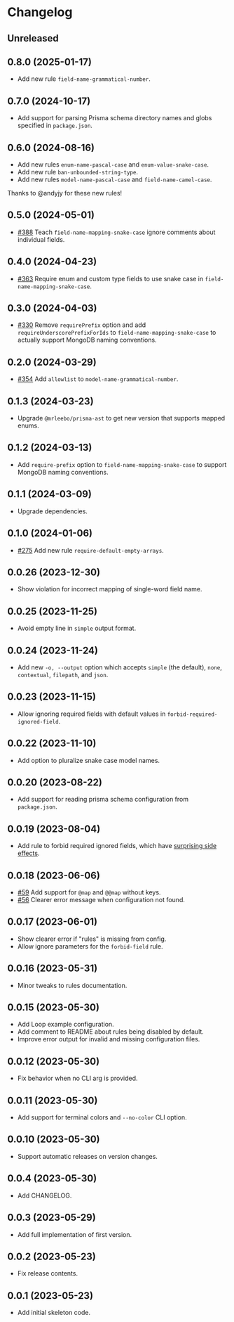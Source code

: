 # Changelog

## Unreleased

## 0.8.0 (2025-01-17)

- Add new rule `field-name-grammatical-number`.

## 0.7.0 (2024-10-17)

- Add support for parsing Prisma schema directory names and globs specified in `package.json`.

## 0.6.0 (2024-08-16)

- Add new rules `enum-name-pascal-case` and `enum-value-snake-case`.
- Add new rule `ban-unbounded-string-type`.
- Add new rules `model-name-pascal-case` and `field-name-camel-case`.

Thanks to @andyjy for these new rules!

## 0.5.0 (2024-05-01)

- [#388](https://github.com/loop-payments/prisma-lint/issues/388) Teach `field-name-mapping-snake-case` ignore comments about individual fields.

## 0.4.0 (2024-04-23)

- [#363](https://github.com/loop-payments/prisma-lint/issues/363) Require enum and custom type fields to use snake case in `field-name-mapping-snake-case`.

## 0.3.0 (2024-04-03)

- [#330](https://github.com/loop-payments/prisma-lint/issues/330) Remove `requirePrefix` option and add `requireUnderscorePrefixForIds` to `field-name-mapping-snake-case` to actually support MongoDB naming conventions.

## 0.2.0 (2024-03-29)

- [#354](https://github.com/loop-payments/prisma-lint/issues/354) Add `allowlist` to `model-name-grammatical-number`.

## 0.1.3 (2024-03-23)

- Upgrade `@mrleebo/prisma-ast` to get new version that supports mapped enums.

## 0.1.2 (2024-03-13)

- Add `require-prefix` option to `field-name-mapping-snake-case` to support MongoDB naming conventions.

## 0.1.1 (2024-03-09)

- Upgrade dependencies.

## 0.1.0 (2024-01-06)

- [#275](https://github.com/loop-payments/prisma-lint/issues/275) Add new rule `require-default-empty-arrays`.

## 0.0.26 (2023-12-30)

- Show violation for incorrect mapping of single-word field name.

## 0.0.25 (2023-11-25)

- Avoid empty line in `simple` output format.

## 0.0.24 (2023-11-24)

- Add new `-o, --output` option which accepts `simple` (the default), `none`, `contextual`, `filepath`, and `json`.

## 0.0.23 (2023-11-15)

- Allow ignoring required fields with default values in `forbid-required-ignored-field`.

## 0.0.22 (2023-11-10)

- Add option to pluralize snake case model names.

## 0.0.20 (2023-08-22)

- Add support for reading prisma schema configuration from `package.json`.

## 0.0.19 (2023-08-04)

- Add rule to forbid required ignored fields, which have [surprising side effects](https://github.com/prisma/prisma/issues/13467).

## 0.0.18 (2023-06-06)

- [#59](https://github.com/loop-payments/prisma-lint/issues/59) Add support for `@map` and `@@map` without keys.
- [#56](https://github.com/loop-payments/prisma-lint/issues/56) Clearer error message when configuration not found.

## 0.0.17 (2023-06-01)

- Show clearer error if "rules" is missing from config.
- Allow ignore parameters for the `forbid-field` rule.

## 0.0.16 (2023-05-31)

- Minor tweaks to rules documentation.

## 0.0.15 (2023-05-30)

- Add Loop example configuration.
- Add comment to README about rules being disabled by default.
- Improve error output for invalid and missing configuration files.

## 0.0.12 (2023-05-30)

- Fix behavior when no CLI arg is provided.

## 0.0.11 (2023-05-30)

- Add support for terminal colors and `--no-color` CLI option.

## 0.0.10 (2023-05-30)

- Support automatic releases on version changes.

## 0.0.4 (2023-05-30)

- Add CHANGELOG.

## 0.0.3 (2023-05-29)

- Add full implementation of first version.

## 0.0.2 (2023-05-23)

- Fix release contents.

## 0.0.1 (2023-05-23)

- Add initial skeleton code.
